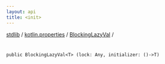 ```yaml
---
layout: api
title: <init>
---
```

[stdlib](../../index.md) / [kotlin.properties](../index.md) / [BlockingLazyVal](index.md) / [<init>](_init_.md)

# <init>

```
public BlockingLazyVal<T> (lock: Any, initializer: ()->T)
```
